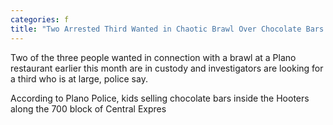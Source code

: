 ```yaml
---
categories: f
title: "Two Arrested Third Wanted in Chaotic Brawl Over Chocolate Bars at Hooters"
---
```


Two of the three people wanted in connection with a brawl at a Plano restaurant earlier this month are in custody and investigators are looking for a third who is at large, police say.



According to Plano Police, kids selling chocolate bars inside the Hooters along the 700 block of Central Expres